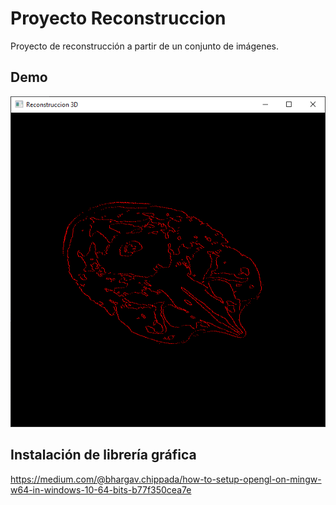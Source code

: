 # Proyecto Reconstruccion
Proyecto de reconstrucción a partir de un conjunto de imágenes.

## Demo

![](imagenes_reconstruccion/reconstruccion_progresiva.gif)

## Instalación de librería gráfica
https://medium.com/@bhargav.chippada/how-to-setup-opengl-on-mingw-w64-in-windows-10-64-bits-b77f350cea7e
